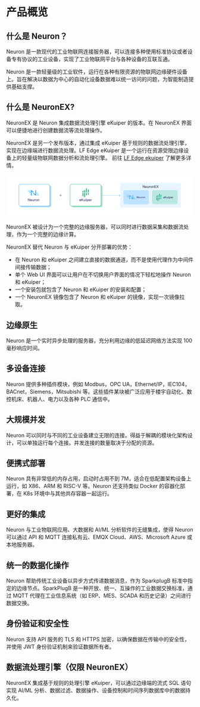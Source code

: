 # 产品概览

## 什么是 Neuron？

Neuron 是一款现代的工业物联网连接服务器，可以连接多种使用标准协议或者设备专有协议的工业设备，实现了工业物联网平台与各种设备的互联互通。

Neuron 是一款轻量级的工业软件，运行在各种有限资源的物联网边缘硬件设备上。旨在解决以数据为中心的自动化设备数据难以统一访问的问题，为智能制造提供基础支撑。

## 什么是 NeuronEX?

NeuronEX 是 Neuron 集成数据流处理引擎 eKuiper 的版本。在 NeuronEX 界面可以便捷地进行创建数据流等流处理操作。

NeuronEX 是另一个发布版本，通过集成 eKuiper 基于规则的数据流处理引擎，实现在边缘端进行数据流处理。LF Edge eKuiper 是一个运行在资源受限边缘设备上的轻量级物联网数据分析和流处理引擎。 前往 [LF Edge ekuiper](ekuiper.org) 了解更多详情。

![NeuronEX](./introduction/assets/neuronex.png)

NeuronEX 被设计为一个完整的边缘服务器，可以同时进行数据采集和数据流处理，作为一个完整的边缘计算。

NeuronEX 替代 Neuron 与 eKuiper 分开部署的优势：

* 在 Neuron 和 eKuiper 之间建立直接的数据通道，而不是使用代理作为中间件间接传输数据；
* 单个 Web UI 界面可以让用户在不切换用户界面的情况下轻松地操作 Neuron 和 eKuiper；
* 一个安装包就包含了 Neuron 和 eKuiper 的安装和配置；
* 一个 NeuronEX 镜像包含了 Neuron 和 eKuiper 的镜像，实现一次镜像拉取。

## 边缘原生

Neuron 是一个实时异步处理的服务器，充分利用边缘的低延迟网络方法实现 100 毫秒响应时间。

## 多设备连接

Neuron 提供多种插件模块，例如 Modbus，OPC UA，Ethernet/IP，IEC104，BACnet，Siemens，Mitsubishi 等。这些插件某块被广泛应用于楼宇自动化、数控机床、机器人、电力以及各种 PLC 通信中。

## 大规模并发

Neuron 可以同时与不同的工业设备建立无限的连接。得益于解耦的模块化架构设计，可以单独运行每个连接。并发连接的数量取决于分配的资源。

## 便携式部署

Neuron 具有非常低的内存占用，启动时占用不到 7M，适合在低配置架构设备上运行，如 X86、ARM 和 RISC-V 等。Neuron 还支持类似 Docker 的容器化部署，在 K8s 环境中与其他共存容器一起运行。

## 更好的集成

Neuron 与工业物联网应用、大数据和 AI/ML 分析软件的无缝集成，使得 Neuron 可以通过 API 和 MQTT 连接私有云、EMQX Cloud、AWS、Microsoft Azure 或本地服务器。

## 统一的数据化操作

Neuron 帮助传统工业设备以异步方式传递数据消息，作为 SparkplugB 标准中指定的边缘节点。SparkPlugB 是一种开放、统一、互操作的工业数据交换标准，通过 MQTT 代理在工业信息系统（如 ERP、MES、SCADA 和历史记录）之间进行数据交换。

## 身份验证和安全性

Neuron 支持 API 服务的 TLS 和 HTTPS 加密，以确保数据在传输中的安全性，并使用 JWT 身份验证机制来验证数据所有者。

## 数据流处理引擎（仅限 NeuronEX）

NeuronEX 集成基于规则的处理引擎 eKuiper，可以通过边缘端的流式 SQL 语句实现 AI/ML 分析、数据过滤、数据操作、设备控制和时间序列数据库中的数据持久化。
